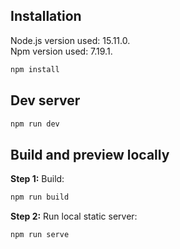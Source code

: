 ## Installation

Node.js version used: 15.11.0.  
Npm version used: 7.19.1.

```sh
npm install 
```

## Dev server

```sh
npm run dev
```

## Build and preview locally

**Step 1:** Build:

```sh
npm run build
```

**Step 2:** Run local static server:

```sh
npm run serve
```